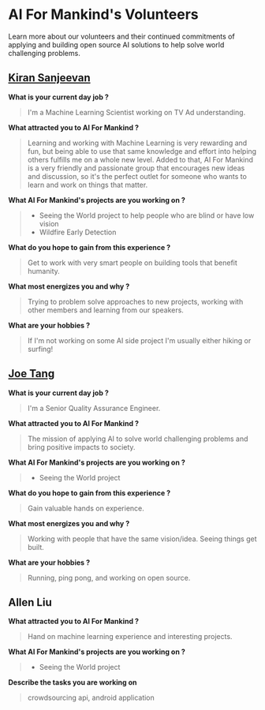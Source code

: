 # AI For Mankind's Volunteers
Learn more about our volunteers and their continued commitments of applying and building open source AI solutions to help solve world challenging problems. 

## [Kiran Sanjeevan](https://www.linkedin.com/in/ksanjeevancabeza/)

**What is your current day job ?**

> I'm a Machine Learning Scientist working on TV Ad understanding.

**What attracted you to AI For Mankind ?** 

> Learning and working with Machine Learning is very rewarding and fun, but being able to use that same knowledge and effort into helping others fulfills me on a whole new level. Added to that, AI For Mankind is a very friendly and passionate group that encourages new ideas and discussion, so it's the perfect outlet for someone who wants to learn and work on things that matter.

**What AI For Mankind's projects are you working on ?**

>* Seeing the World project to help people who are blind or have low vision
>* Wildfire Early Detection


**What do you hope to gain from this experience ?**

>Get to work with very smart people on building tools that benefit humanity.

**What most energizes you and why ?**

>Trying to problem solve approaches to new projects, working with other members and learning from our speakers. 

**What are your hobbies ?**

>If I'm not working on some AI side project I'm usually either hiking or surfing!


## [Joe Tang](https://www.linkedin.com/in/joe-tang-01978427/)

**What is your current day job ?**

> I'm a Senior Quality Assurance Engineer.

**What attracted you to AI For Mankind ?** 

> The mission of applying AI to solve world challenging problems and bring positive impacts to society.

**What AI For Mankind's projects are you working on ?**

>* Seeing the World project

**What do you hope to gain from this experience ?**

>Gain valuable hands on experience.

**What most energizes you and why ?**

>Working with people that have the same vision/idea. Seeing things get built. 

**What are your hobbies ?**

>Running, ping pong, and working on open source.


## Allen Liu

**What attracted you to AI For Mankind ?** 

> Hand on machine learning experience and interesting projects.

**What AI For Mankind's projects are you working on ?**

>* Seeing the World project

**Describe the tasks you are working on**
>crowdsourcing api, android application

